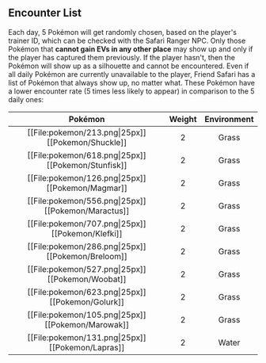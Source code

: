 ## Encounter List
Each day, 5 Pokémon will get randomly chosen, based on the player's trainer ID, which can be checked with the Safari Ranger NPC. Only those Pokémon that **cannot gain EVs in any other place** may show up and only if the player has captured them previously. If the player hasn't, then the Pokémon will show up as a silhouette and cannot be encountered. Even if all daily Pokémon are currently unavailable to the player, Friend Safari has a list of Pokémon that always show up, no matter what. These Pokémon have a lower encounter rate (5 times less likely to appear) in comparison to the 5 daily ones:

Pokémon | Weight | Environment
:---: | :---: | :---:
| [[File:pokemon/213.png\|25px]] [[Pokemon/Shuckle]] | 2 | Grass
| [[File:pokemon/618.png\|25px]] [[Pokemon/Stunfisk]] | 2 | Grass
| [[File:pokemon/126.png\|25px]] [[Pokemon/Magmar]] | 2 | Grass
| [[File:pokemon/556.png\|25px]] [[Pokemon/Maractus]] | 2 | Grass
| [[File:pokemon/707.png\|25px]] [[Pokemon/Klefki]] | 2 | Grass
| [[File:pokemon/286.png\|25px]] [[Pokemon/Breloom]] | 2 | Grass
| [[File:pokemon/527.png\|25px]] [[Pokemon/Woobat]] | 2 | Grass
| [[File:pokemon/623.png\|25px]] [[Pokemon/Golurk]] | 2 | Grass
| [[File:pokemon/105.png\|25px]] [[Pokemon/Marowak]] | 2 | Grass
| [[File:pokemon/131.png\|25px]] [[Pokemon/Lapras]] | 2 | Water